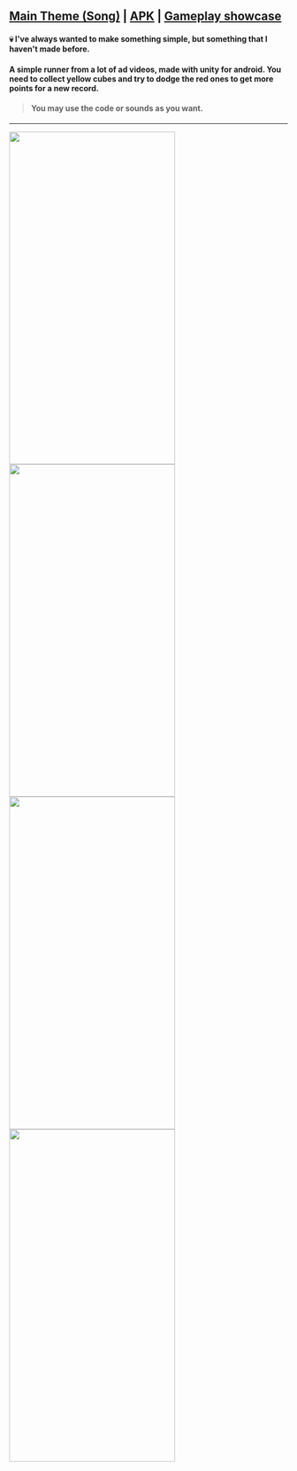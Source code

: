 ## [Main Theme (Song)](https://drive.google.com/drive/u/1/folders/1dcZOh24feg7meD4tacmxHs6bh3rjpTwJ) | [APK](https://drive.google.com/drive/u/1/folders/1dcZOh24feg7meD4tacmxHs6bh3rjpTwJ) | [Gameplay showcase](https://youtu.be/4i2m-B7rjeU)

#### :skull: I've always wanted to make something simple, but something that I haven't made before.

#### A simple runner from a lot of ad videos, made with unity for android. You need to collect yellow cubes and try to dodge the red ones to get more points for a new record.

> #### You may use the code or sounds as you want.
__________________________________
<img src="https://media1.giphy.com/media/3FnGjBrbGnFhXS5bHv/giphy.gif" width="300" height="600" /> <img src="https://media.giphy.com/media/h8F6qd6wPcgkIdutR2/giphy.gif" width="300" height="600" /> <img src="https://media.giphy.com/media/ON27X2CqZ0e5xfDNj8/giphy.gif" width="300" height="600" /> <img src="https://media2.giphy.com/media/yohqw3OobHfuNXATik/giphy.gif" width="300" height="600" /> 


